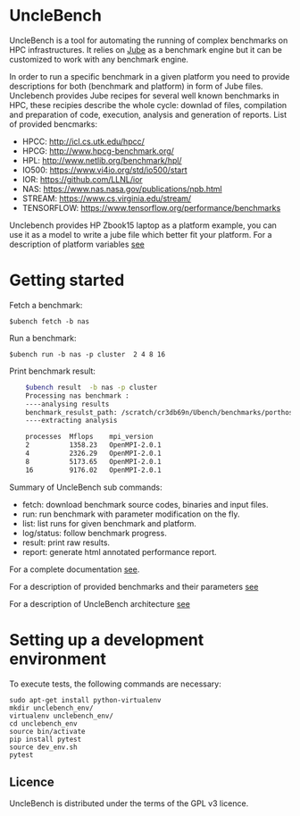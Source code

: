 # UncleBench

UncleBench is a tool for automating the running of complex benchmarks on HPC infrastructures.
It relies on [Jube](http://www.fz-juelich.de/ias/jsc/EN/Expertise/Support/Software/JUBE/_node.html)
as a benchmark engine but it can be customized to work with any benchmark engine.

In order to run a specific benchmark in a given platform you need to provide descriptions for both (benchmark and platform) in form of Jube files.
Unclebench provides Jube recipes for several well known benchmarks in HPC, these recipies describe the whole cycle: downlad of files, compilation and preparation of code,
execution, analysis and generation of reports.
List of provided bencmarks:

- HPCC: http://icl.cs.utk.edu/hpcc/
- HPCG: http://www.hpcg-benchmark.org/
- HPL: http://www.netlib.org/benchmark/hpl/
- IO500: https://www.vi4io.org/std/io500/start
- IOR: https://github.com/LLNL/ior
- NAS: https://www.nas.nasa.gov/publications/npb.html
- STREAM: https://www.cs.virginia.edu/stream/
- TENSORFLOW: https://www.tensorflow.org/performance/benchmarks

Unclebench provides HP Zbook15 laptop as a platform example, you can use it as a model to write a jube file which better fit your platform.
For a description of platform variables [see](https://github.com/edf-hpc/unclebench/blob/master/docs/source/platform_guide.asc)

# Getting started

Fetch a benchmark:

    $ubench fetch -b nas

Run a benchmark:

    $ubench run -b nas -p cluster  2 4 8 16

Print benchmark result:

```bash
    $ubench result  -b nas -p cluster 
    Processing nas benchmark :
    ----analysing results
    benchmark_resulst_path: /scratch/cr3db69n/Ubench/benchmarks/porthos/nas/./benchmarks_runs/000002/
    ----extracting analysis

    processes  Mflops    mpi_version
    2          1358.23   OpenMPI-2.0.1
    4          2326.29   OpenMPI-2.0.1
    8          5173.65   OpenMPI-2.0.1
    16         9176.02   OpenMPI-2.0.1
```

Summary of UncleBench sub commands:

- fetch: download benchmark source codes, binaries and input files.
- run: run benchmark with parameter modification on the fly.
- list: list runs for given benchmark and platform.
- log/status: follow benchmark progress.
- result: print raw results.
- report: generate html annotated performance report.


For a complete documentation [see](https://github.com/edf-hpc/unclebench/blob/master/docs/source/user_guide.asc).

For a description of provided benchmarks and their parameters [see](https://github.com/edf-hpc/unclebench/blob/master/docs/source/benchmarks_guide.asc)

For a description of UncleBench architecture [see](https://github.com/edf-hpc/unclebench/blob/master/docs/source/developer_guide.asc)

# Setting up a development environment

To execute tests, the following commands are necessary:

    sudo apt-get install python-virtualenv
    mkdir unclebench_env/
    virtualenv unclebench_env/
    cd unclebench_env
    source bin/activate
    pip install pytest
    source dev_env.sh
    pytest



Licence
-------

UncleBench is distributed under the terms of the GPL v3 licence.
